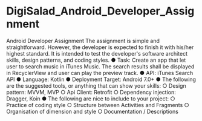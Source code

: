 # DigiSalad_Android_Developer_Assignment

Android Developer Assignment
The assignment is simple and straightforward. However, the developer is expected to finish it with his/her
highest standard. It is intended to test the developer's software architect skills, design patterns, and coding
styles.
● Task: Create an app that let user to search music in iTunes Music. The search results shall be
displayed in RecyclerView and user can play the preview track.
● API: iTunes Search API
● Language: Kotlin
● Deployment Target: Android 7.0+
● The following are the suggested tools, or anything that can show your skills:
○ Design pattern: MVVM, MVP
○ Api Client: Retrofit
○ Dependency injection: Dragger, Koin
● The following are nice to include to your project:
○ Practice of coding style
○ Structure between Activities and Fragments
○ Organisation of dimension and style
○ Documentation / Descriptions
